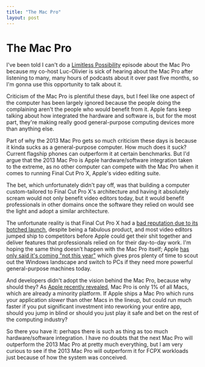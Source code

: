 ```yaml
---
title: "The Mac Pro"
layout: post
---
```


# The Mac Pro

I've been told I can't do a [Limitless Possibility](http://limitlesspossibility.net) episode about the Mac Pro because my co-host Luc-Olivier is sick of hearing about the Mac Pro after listening to many, many hours of podcasts about it over past five months, so I'm gonna use this opportunity to talk about it.

Criticism of the Mac Pro is plentiful these days, but I feel like one aspect of the computer has been largely ignored because the people doing the complaining aren't the people who would benefit from it. Apple fans keep talking about how integrated the hardware and software is, but for the most part, they're making really good general-purpose computing devices more than anything else.

Part of why the 2013 Mac Pro gets so much criticism these days is because it kinda sucks as a general-purpose computer. How much does it suck? Current flagship phones can outperform it at certain benchmarks. But I'd argue that the 2013 Mac Pro is Apple hardware/software integration taken to the extreme, as no other computer can compete with the Mac Pro when it comes to running Final Cut Pro X, Apple's video editing suite.

The bet, which unfortunately didn't pay off, was that building a computer custom-tailored to Final Cut Pro X's architecture and having it absolutely scream would not only benefit video editors today, but it would benefit professionals in other domains once the software they relied on would see the light and adopt a similar architecture.

The unfortunate reality is that Final Cut Pro X had a [bad reputation due to its botched launch](http://limitlesspossibility.net/48), despite being a fabulous product, and most video editors jumped ship to competitors before Apple could get their shit together and deliver features that professionals relied on for their day-to-day work. I'm hoping the same thing doesn’t happen with the Mac Pro itself; Apple [has only said it's coming "not this year"](https://daringfireball.net/2017/04/the_mac_pro_lives) which gives pros plenty of time to scout out the Windows landscape and switch to PCs if they need more powerful general-purpose machines today.

And developers didn't adopt the vision behind the Mac Pro, because why should they? As [Apple recently revealed](https://techcrunch.com/2017/04/06/transcript-phil-schiller-craig-federighi-and-john-ternus-on-the-state-of-apples-pro-macs/), Mac Pro is only 1% of all Macs, which are already a minority platform. If Apple ships a Mac Pro which runs your application *slower* than other Macs in the lineup, but could run much faster if you put significant investment into reworking your entire app, should you jump in blind or should you just play it safe and bet on the rest of the computing industry?

So there you have it: perhaps there is such as thing as too much hardware/software integration. I have no doubts that the next Mac Pro will outperform the 2013 Mac Pro at pretty much everything, but I am very curious to see if the 2013 Mac Pro will outperform it for FCPX workloads just because of how the system was conceived.
